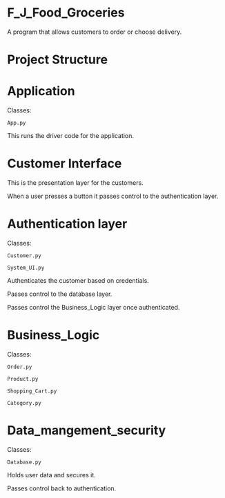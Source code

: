 # F_J_Food_Groceries

A program that allows customers to order or choose delivery.

# Project Structure

# Application

  Classes:
  
    App.py
  
  This runs the driver code for the application.
  
# Customer Interface

  This is the presentation layer for the customers.
  
  When a user presses a button it passes control to the authentication layer.

# Authentication layer
  Classes:
  
    Customer.py
    
    System_UI.py
    
  Authenticates the customer based on credentials.
  
  Passes control to the database layer.
  
  Passes control the Business_Logic layer once authenticated.

# Business_Logic 

  Classes:
  
    Order.py
    
    Product.py
    
    Shopping_Cart.py
    
    Category.py

# Data_mangement_security

  Classes:
  
    Database.py

  Holds user data and secures it.
  
  Passes control back to authentication.
